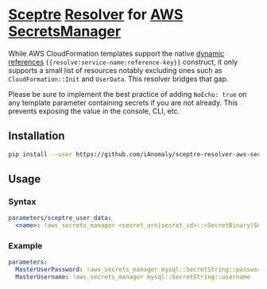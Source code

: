 # [Sceptre](https://github.com/cloudreach/sceptre) [Resolver](https://sceptre.cloudreach.com/latest/docs/resolvers.html) for [AWS SecretsManager](https://docs.aws.amazon.com/secretsmanager/latest/userguide/)

While AWS CloudFormation templates support the native [dynamic references](https://docs.aws.amazon.com/AWSCloudFormation/latest/UserGuide/dynamic-references.html) `{{resolve:service-name:reference-key}}` construct, it only supports a small list of resources notably excluding ones such as `CloudFormation::Init` and `UserData`. This resolver bridges that gap.

Please be sure to implement the best practice of adding `NoEcho: true` on any template parameter containing secrets if you are not already. This prevents exposing the value in the console, CLI, etc.

## Installation
```sh
pip install --user https://github.com/iAnomaly/sceptre-resolver-aws-secrets-manager/archive/v1.0.0.tar.gz
```

## Usage
### Syntax
```yaml
parameters/sceptre_user_data:
  <name>: !aws_secrets_manager <secret_arn|secret_id>::<SecretBinary|SecretString>::<json_key>
```
### Example
```yaml
parameters:
  MasterUserPassword: !aws_secrets_manager mysql::SecretString::password
  MasterUsername: !aws_secrets_manager mysql::SecretString::username
```
